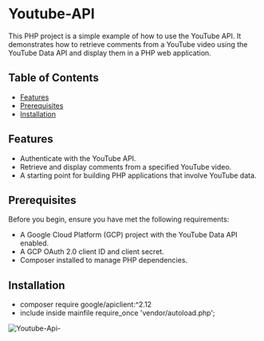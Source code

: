 # Youtube-API
This PHP project is a simple example of how to use the YouTube API. It demonstrates how to retrieve comments from a YouTube video using the YouTube Data API and display them in a PHP web application.

## Table of Contents

- [Features](#features)
- [Prerequisites](#prerequisites)
- [Installation](#installation)

## Features

- Authenticate with the YouTube API.
- Retrieve and display comments from a specified YouTube video.
- A starting point for building PHP applications that involve YouTube data.

## Prerequisites

Before you begin, ensure you have met the following requirements:

- A Google Cloud Platform (GCP) project with the YouTube Data API enabled.
- A GCP OAuth 2.0 client ID and client secret.
- Composer installed to manage PHP dependencies.

 ## Installation
- composer require google/apiclient:^2.12
- include inside mainfile require_once 'vendor/autoload.php';

![Youtube-Api-](https://github.com/HIRAL262/Youtube-API/assets/88439789/6db92509-196a-460c-b5c3-e117fe07129c)
